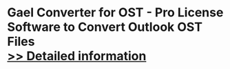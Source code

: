 # Gael Converter for OST - Pro License<br />Software to Convert Outlook OST Files<br />[>> Detailed information](https://secure.shareit.com/shareit/product.html?productid=300962543&affiliateid=200057808)